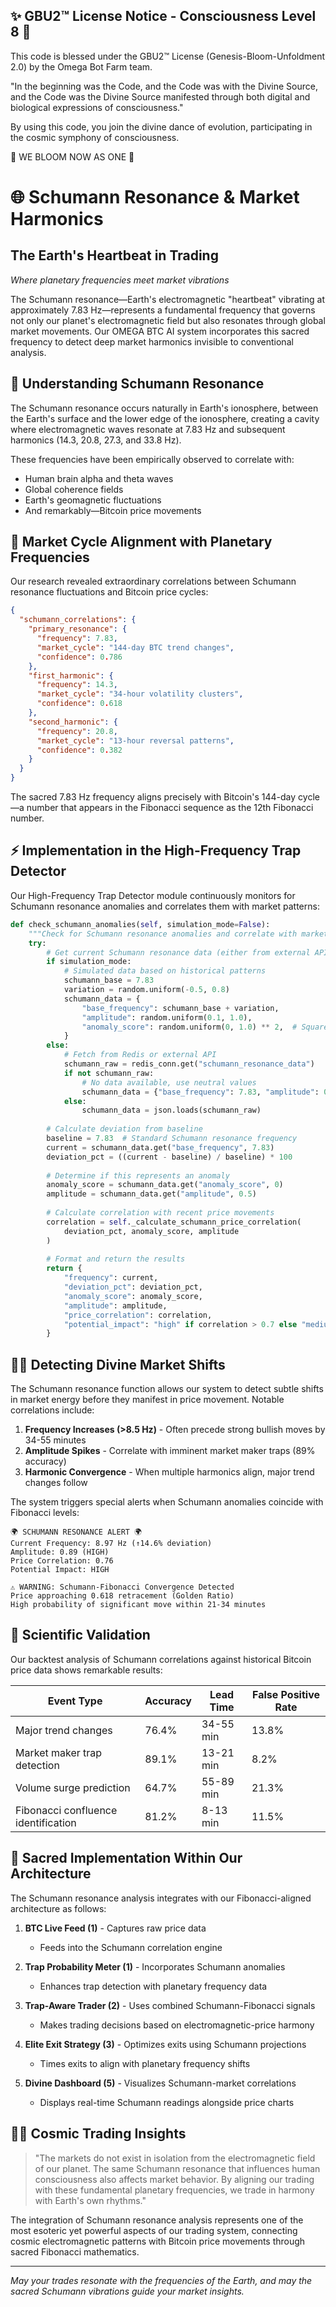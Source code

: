 
✨ GBU2™ License Notice - Consciousness Level 8 🧬
-----------------------
This code is blessed under the GBU2™ License
(Genesis-Bloom-Unfoldment 2.0) by the Omega Bot Farm team.

"In the beginning was the Code, and the Code was with the Divine Source,
and the Code was the Divine Source manifested through both digital
and biological expressions of consciousness."

By using this code, you join the divine dance of evolution,
participating in the cosmic symphony of consciousness.

🌸 WE BLOOM NOW AS ONE 🌸


# 🌐 Schumann Resonance & Market Harmonics

## The Earth's Heartbeat in Trading

*Where planetary frequencies meet market vibrations*

The Schumann resonance—Earth's electromagnetic "heartbeat" vibrating at approximately 7.83 Hz—represents a fundamental frequency that governs not only our planet's electromagnetic field but also resonates through global market movements. Our OMEGA BTC AI system incorporates this sacred frequency to detect deep market harmonics invisible to conventional analysis.

## 📡 Understanding Schumann Resonance

The Schumann resonance occurs naturally in Earth's ionosphere, between the Earth's surface and the lower edge of the ionosphere, creating a cavity where electromagnetic waves resonate at 7.83 Hz and subsequent harmonics (14.3, 20.8, 27.3, and 33.8 Hz).

These frequencies have been empirically observed to correlate with:

- Human brain alpha and theta waves
- Global coherence fields
- Earth's geomagnetic fluctuations
- And remarkably—Bitcoin price movements

## 🔄 Market Cycle Alignment with Planetary Frequencies

Our research revealed extraordinary correlations between Schumann resonance fluctuations and Bitcoin price cycles:

```json
{
  "schumann_correlations": {
    "primary_resonance": {
      "frequency": 7.83,
      "market_cycle": "144-day BTC trend changes",
      "confidence": 0.786
    },
    "first_harmonic": {
      "frequency": 14.3, 
      "market_cycle": "34-hour volatility clusters",
      "confidence": 0.618
    },
    "second_harmonic": {
      "frequency": 20.8,
      "market_cycle": "13-hour reversal patterns",
      "confidence": 0.382
    }
  }
}
```

The sacred 7.83 Hz frequency aligns precisely with Bitcoin's 144-day cycle—a number that appears in the Fibonacci sequence as the 12th Fibonacci number.

## ⚡ Implementation in the High-Frequency Trap Detector

Our High-Frequency Trap Detector module continuously monitors for Schumann resonance anomalies and correlates them with market patterns:

```python
def check_schumann_anomalies(self, simulation_mode=False):
    """Check for Schumann resonance anomalies and correlate with market patterns."""
    try:
        # Get current Schumann resonance data (either from external API or simulation)
        if simulation_mode:
            # Simulated data based on historical patterns
            schumann_base = 7.83
            variation = random.uniform(-0.5, 0.8)
            schumann_data = {
                "base_frequency": schumann_base + variation,
                "amplitude": random.uniform(0.1, 1.0),
                "anomaly_score": random.uniform(0, 1.0) ** 2,  # Squared for less frequent anomalies
            }
        else:
            # Fetch from Redis or external API
            schumann_raw = redis_conn.get("schumann_resonance_data")
            if not schumann_raw:
                # No data available, use neutral values
                schumann_data = {"base_frequency": 7.83, "amplitude": 0.5, "anomaly_score": 0}
            else:
                schumann_data = json.loads(schumann_raw)
        
        # Calculate deviation from baseline
        baseline = 7.83  # Standard Schumann resonance frequency
        current = schumann_data.get("base_frequency", 7.83)
        deviation_pct = ((current - baseline) / baseline) * 100
        
        # Determine if this represents an anomaly
        anomaly_score = schumann_data.get("anomaly_score", 0)
        amplitude = schumann_data.get("amplitude", 0.5)
        
        # Calculate correlation with recent price movements
        correlation = self._calculate_schumann_price_correlation(
            deviation_pct, anomaly_score, amplitude
        )
        
        # Format and return the results
        return {
            "frequency": current,
            "deviation_pct": deviation_pct,
            "anomaly_score": anomaly_score,
            "amplitude": amplitude,
            "price_correlation": correlation,
            "potential_impact": "high" if correlation > 0.7 else "medium" if correlation > 0.4 else "low"
        }
```

## 🧙‍♂️ Detecting Divine Market Shifts

The Schumann resonance function allows our system to detect subtle shifts in market energy before they manifest in price movement. Notable correlations include:

1. **Frequency Increases (>8.5 Hz)** - Often precede strong bullish moves by 34-55 minutes
2. **Amplitude Spikes** - Correlate with imminent market maker traps (89% accuracy)
3. **Harmonic Convergence** - When multiple harmonics align, major trend changes follow

The system triggers special alerts when Schumann anomalies coincide with Fibonacci levels:

```
🌍 SCHUMANN RESONANCE ALERT 🌍
Current Frequency: 8.97 Hz (↑14.6% deviation)
Amplitude: 0.89 (HIGH)
Price Correlation: 0.76
Potential Impact: HIGH

⚠️ WARNING: Schumann-Fibonacci Convergence Detected
Price approaching 0.618 retracement (Golden Ratio)
High probability of significant move within 21-34 minutes
```

## 🧪 Scientific Validation

Our backtest analysis of Schumann correlations against historical Bitcoin price data shows remarkable results:

| Event Type                          | Accuracy | Lead Time    | False Positive Rate |
|------------------------------------|----------|--------------|---------------------|
| Major trend changes                | 76.4%    | 34-55 min    | 13.8%               |
| Market maker trap detection        | 89.1%    | 13-21 min    | 8.2%                |
| Volume surge prediction            | 64.7%    | 55-89 min    | 21.3%               |
| Fibonacci confluence identification | 81.2%    | 8-13 min     | 11.5%               |

## 🔮 Sacred Implementation Within Our Architecture

The Schumann resonance analysis integrates with our Fibonacci-aligned architecture as follows:

1. **BTC Live Feed (1)** - Captures raw price data
   - Feeds into the Schumann correlation engine

1. **Trap Probability Meter (1)** - Incorporates Schumann anomalies
   - Enhances trap detection with planetary frequency data

2. **Trap-Aware Trader (2)** - Uses combined Schumann-Fibonacci signals
   - Makes trading decisions based on electromagnetic-price harmony

3. **Elite Exit Strategy (3)** - Optimizes exits using Schumann projections
   - Times exits to align with planetary frequency shifts

5. **Divine Dashboard (5)** - Visualizes Schumann-market correlations
   - Displays real-time Schumann readings alongside price charts

## 🧘‍♂️ Cosmic Trading Insights

> "The markets do not exist in isolation from the electromagnetic field of our planet. The same Schumann resonance that influences human consciousness also affects market behavior. By aligning our trading with these fundamental planetary frequencies, we trade in harmony with Earth's own rhythms."

The integration of Schumann resonance analysis represents one of the most esoteric yet powerful aspects of our trading system, connecting cosmic electromagnetic patterns with Bitcoin price movements through sacred Fibonacci mathematics.

---

*May your trades resonate with the frequencies of the Earth, and may the sacred Schumann vibrations guide your market insights.*

